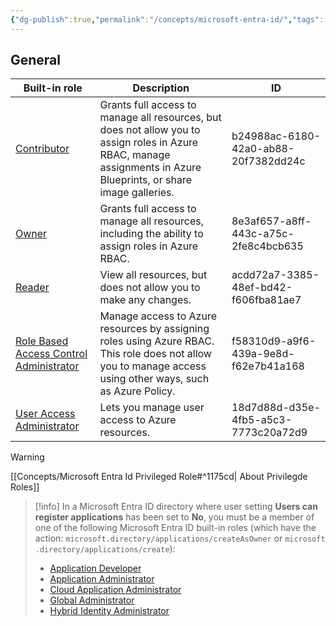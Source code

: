```yaml
---
{"dg-publish":true,"permalink":"/concepts/microsoft-entra-id/","tags":["concept/SRE/cloud/azure"]}
---
```



## General

|Built-in role|Description|ID|
|---|---|---|
|[Contributor](https://learn.microsoft.com/en-us/azure/role-based-access-control/built-in-roles/general#contributor)|Grants full access to manage all resources, but does not allow you to assign roles in Azure RBAC, manage assignments in Azure Blueprints, or share image galleries.|b24988ac-6180-42a0-ab88-20f7382dd24c|
|[Owner](https://learn.microsoft.com/en-us/azure/role-based-access-control/built-in-roles/general#owner)|Grants full access to manage all resources, including the ability to assign roles in Azure RBAC.|8e3af657-a8ff-443c-a75c-2fe8c4bcb635|
|[Reader](https://learn.microsoft.com/en-us/azure/role-based-access-control/built-in-roles/general#reader)|View all resources, but does not allow you to make any changes.|acdd72a7-3385-48ef-bd42-f606fba81ae7|
|[Role Based Access Control Administrator](https://learn.microsoft.com/en-us/azure/role-based-access-control/built-in-roles/general#role-based-access-control-administrator)|Manage access to Azure resources by assigning roles using Azure RBAC. This role does not allow you to manage access using other ways, such as Azure Policy.|f58310d9-a9f6-439a-9e8d-f62e7b41a168|
|[User Access Administrator](https://learn.microsoft.com/en-us/azure/role-based-access-control/built-in-roles/general#user-access-administrator)|Lets you manage user access to Azure resources.|18d7d88d-d35e-4fb5-a5c3-7773c20a72d9|

> [!warning] 
> [[Concepts/Microsoft Entra Id Privileged Role#^1175cd\| About Privilegde Roles]]


> [!info]
> In a Microsoft Entra ID directory where user setting **Users can register applications** has been set to **No**, you must be a member of one of the following Microsoft Entra ID built-in roles (which have the action: `microsoft.directory/applications/createAsOwner` or `microsoft.directory/applications/create`):
> 
> - [Application Developer](https://learn.microsoft.com/en-us/entra/identity/role-based-access-control/permissions-reference#application-developer)
> - [Application Administrator](https://learn.microsoft.com/en-us/entra/identity/role-based-access-control/permissions-reference#application-administrator)
> - [Cloud Application Administrator](https://learn.microsoft.com/en-us/entra/identity/role-based-access-control/permissions-reference#cloud-application-administrator)
> - [Global Administrator](https://learn.microsoft.com/en-us/entra/identity/role-based-access-control/permissions-reference#global-administrator)
> - [Hybrid Identity Administrator](https://learn.microsoft.com/en-us/entra/identity/role-based-access-control/permissions-reference#hybrid-identity-administrator)

